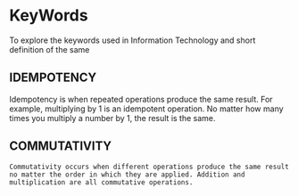 # KeyWords
To explore the keywords used in Information Technology and short definition of the same


## IDEMPOTENCY

Idempotency is when repeated operations produce the same result. For example, multiplying by 1 is an idempotent operation. No matter how many times you multiply a number by 1, the result is the same.

## COMMUTATIVITY
    Commutativity occurs when different operations produce the same result no matter the order in which they are applied. Addition and multiplication are all commutative operations.
